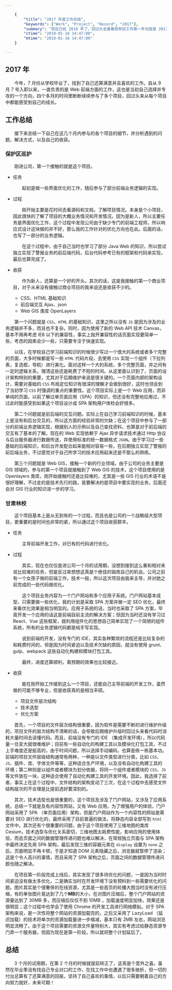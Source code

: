 ```yaml
---

    {
        "title": "2017 年度工作总结",
        "keywords": ["Work", "Project", "Record", "2017"],
        "summary": "现在已经 2018 年了，回过头去看看刚参加工作第一年也就是 2017 年的工作历程以及参与的项目，总结一下遇到的问题，解决方法以及自己的成果，做个简单的总结。",
        "ctime": "2018-01-18 14:47:00",
        "mtime": "2018-01-18 14:47:00"
    }

--- 
```


## 2017 年

　　今年，7 月份从学校毕业了，找到了自己还算满意并且喜欢的工作。自从 9 月 7 号入职以来，一直负责的是 Web 前端方面的工作，这也是当初自己选择并专攻的一个方向，四个多月的时间里断断续续参与了多个项目，回过头来从每个项目中都能感受到自己的成长。

## 工作总结

　　接下来总结一下自己在这几个月内参与的各个项目的细节，并分析遇到的问题，解决方式，以及自己的收获。

### 保护区巡护

　　刚进公司，第一个接触的就是这个项目。

- 任务

    　　起初是做一些界面优化的工作，随后参与了部分前端业务逻辑的实现。

- 过程

    　　刚开始主要是花时间去看源码和文档，了解项目情况。本身是个小项目，因此很快的了解了项目的大概业务情况和开发情况。因为是新人，所以主要任务是界面优化工作，这个过程中发现公司由于缺少专门的前端工程师，所以响应式设计这块做的并不好，那么我的工作针对的优化方向也在此。后面的话，也写了一部分的业务逻辑。

    　　在这个过程中，由于自己当时也学习了部分 Java Web 的知识，所以尝试独立实现了警报业务的前后端代码，后台代码参考已有的框架和代码来实现，最后也算完成了。

- 收获

    　　作为新人，还算是一个好的开头。其次的话，这是我接触的第一个商业项目，对于从来没有接触过商业项目的我来说还是收获不少的。

  - CSS、HTML 基础知识
  - 前后端交互 Ajax、json
  - Web GIS 类库 OpenLayers

　　第一个问题就是 `CSS`、`HTML` 的基础知识，这里之所以没有 `JS` 是因为涉及的业务逻辑并不多，而且也不复杂。同时，因为使用了新的 Web API 技术 Canvas，基本不用再考虑 IE8 以下的兼容性，事实上抛开兼容性的话页面实现要简单一些，考虑的因素会少一些，只需要专注于快速实现。

　　以往，在学校自己学习前端知识的时候很少写过一个很大的系统或者多个完整的页面，大多时候都是写一些 `HTML` 代码片段，去使用 `CSS` 实现一个组件（下拉列表，复选框，导航）进行美化。面对这样一个大的系统，多个完整页面，并之间有一定的逻辑关系，理清这些还是耗费了不短的时间。从这里面认识到了，页面的设计架构特别的重要，尤其对于后期维护来说是很关键的。一个页面内部的架构设计，需要对基础的 `CSS` 布局定位知识有很深的理解才会做到很好，这时也领会到了当初学习 `CSS` 时强调的重点的重要性。这个项目实际上是一个 Web 应用，而非单纯的页面，以前了解过单页面应用（SPA）的知识，但还没有完整地应用过，不过此时能感受到如果这个项目设计成 SPA 架构用户体检会好很多。

　　第二个问题就是前后端的交互问题。实际上在自己学习前端知识的时候，基本上是没有和后台交互的，所以这方面的经验非常的欠缺；在这个项目中参与了一部分的前端业务逻辑实现，根据别人的示例以及自己查找资料，也算是对于前后端的交互有了基本的了解。现在的 Web 实现依赖于 Ajax 异步请求技术通过 Http 协议与后台服务器进行数据传送，并使用标准的统一数据格式 `JSON`。由于学习过一些基础的后端知识，和后台开发配合起来能相对容易一些，在后期独立实现了警报的前后端业务，不过感觉对于自己所学习的技术应用起来还是不那么的熟练。

　　第三个问题就是 Web GIS，接触一个新的行业领域。由于公司的业务主要是 GIS 领域的，参与的第一个项目就接触到了 Web GIS 的技术，这个项目使用的是 Openlayers 类库，刚开始接触时还是比较难的，尤其是一些 GIS 行业的术语不是很好理解，不过走的是技术先行的路，首要解决的是项目中要实现的业务，后面还会对 GIS 行业的知识进一步的学习。

### 甘肃林校

　　这个项目基本上是从无到有的一个过程，而且也是公司的一个战略级大型项目，更重要的是时间也非常的紧，所以通过这个项目收获颇丰。

- 任务

    　　主导前端开发工作，对已有的代码进行优化。

- 过程

    　　其实，现在也仅仅是进公司一个月的试用期，没想到接到这么重和相对来说比较难的任务，但是反过来想想这真是个绝佳的锻炼自己的机会。公司之前有一个女孩子做的前端工作，技术一般，所以这次项目由我来主导，并对她之前完成的一些代码做优化。

    　　这个项目业务内容为一个门户网站和多个应用子系统。门户网站基本成型，只需要做一些优化，我的计划是采取 SPA 方案并做一定 SEO 优化，最终来看优化效果是相当明显的。应用子系统的话，当时也采取了 SPA 方案，毕竟开发一个应用的话这是前端目前主流的解决方案；但因为当时还没有学习过 React、Vue 这些框架，就利用组件化的思想自己简单实现了一个简陋的组件系统，所有的业务逻辑代码都是纯手写实现。

    　　说到前端的开发，没有专门的 IDE，其实各种繁琐的流程还是比较复杂的和耗费时间的，但是因为时间紧迫以及技术欠缺的原因，就没有使用 grunt、gulp、webpack 这些自动化构建和模块打包工具。

    　　最终，进度还算顺利，离预期的效果也比较接近。

- 收获

    　　能在刚开始工作接到这么一个项目，还能自己主导前端的开发工作，虽然做的可能不够专业，但是收获真的是相当丰硕。

  - 项目文件层次结构
  - 技术选型
  - 优化方案

　　首先，一个项目的文件层次结构很重要，因为软件是需要不断的进行维护升级的，项目文件的层次结构不清晰的话，会导致后期维护升级时回过头来看代码时消耗大量时间去读懂代码。而且，前端没有专门的 IDE （集成开发环境），所以代码量一旦变大就很难维护；目前有一些自动化的构建工具以及模块化打包工具，不过上手难度还是挺高的，由于时间问题，所以选择手动编码，也算是练一练基本功。前端的项目文件层级结构通常有两种，一种是以文件类型进行分类，比如 `CSS`、`JS`、插件、库、字体文件等等，这种适合生产环境，以及没有自动化构建工具的环境；第二种则是以组件或者模块为划分依据，将同一个组件或者模块的 `CSS`、`JS` 等文件放在一块，这种适合使用了自动化构建工具的开发环境。因此，我选择了前者，事实上在这个过程中，文件结构的架构变动了三次，在这个过程中去感受文件结构层次的不合理是比提前选好要深刻的。

　　其次，技术选型也是很重要的，这个项目及涉及了门户网站，又涉及了应用系统，总结一下就是及有内容性网站，又有 Web 应用。为了增强用户的体验，门户网站采用了 SPA （单页面应用）架构，但是门户网站作为一个内容性的网站是需要对 SEO 进行优化的，最终采用了目前普遍的做法，将静态内容全部写到 `html` 文件中。其次还有个很重要的问题，由于这个项目使用了三维地图的类库 Cesium，技术选型与优化关系密切，三维地图太耗费性能，影响应用的使用体验，而且页面之间的数据管理传递问题也难以解决，在常规独立页面与 SPA 架构中最终决定先用 SPA 架构，最后发现三维的容器元素在 `display` 设置为 `none` 之后，页面明显不再卡顿，于是才知道 DOM 元素隐藏之后，浏览器就暂停了渲染；这是个令人高兴的事情，而且采用了 SPA 架构之后，页面之间的数据管理传递问题也随之解决。

　　在项目第一阶段完成上线后，其实发现了很多待优化的问题，一是因为当时时间紧迫没有做太多优化，二是确实当时在开发环境下没有预料到一些需要优化的问题。图片其实是个很奢侈的在线资源，尤其是一些首页的轮播大图当时没有进行压缩，有的单张图片竟达到了几个**MB**的大小，在对图片压缩后，整个门户网站的资源量达到了 30MB 多，而压缩后仅仅不到 10MB ，加载速度明显加快，效果还是很明显；这个过程中也学会了使用 Chrome 的开发工具进行网络模拟。对于 SPA 架构来说，是一次性将整个网站的资源加载完的，之后又采用了 LazyLoad （延迟加载）的技术将单次的资源加载量进一步缩减，基本只有 2MB 左右，网站浏览明显流畅了。由于这个项目需要的资源文件量特别大，其实有考虑过给静态资源专门弄一个服务器，但因为现在是第一阶段，所以就将整个计划延后了。

## 总结

　　3 个月的试用期，在第 2 个月的时候就提前转正了，这真是个意外之喜。虽然在毕业季没有找自己专业对口的工作，在找工作中也遭遇了很多挫折，但一切的付出总算有了还算满意的回报，坚持了自己喜欢的事情，以后只需要朝着自己的方向努力就好，未来可期！
